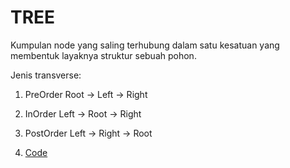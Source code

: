 # TREE
  Kumpulan node yang saling terhubung dalam satu kesatuan yang membentuk layaknya struktur sebuah pohon.
  
  Jenis transverse:
  1. PreOrder
     Root -> Left -> Right
  3. InOrder
     Left -> Root -> Right
  5. PostOrder
     Left -> Right -> Root
     
1. [Code](https://github.com/nyferin/kuliah_asd/tree/main/tree/tree.cpp)
